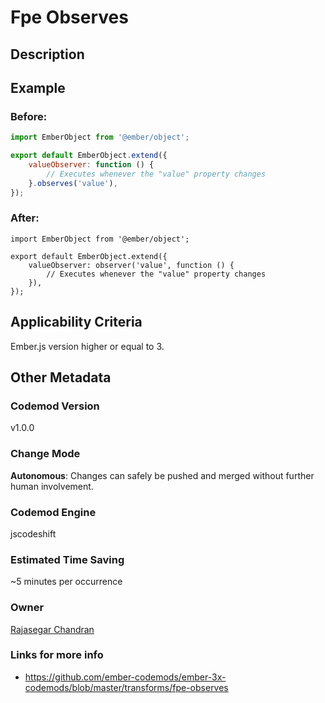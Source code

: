 # Fpe Observes

## Description

## Example

### Before:

```jsx
import EmberObject from '@ember/object';

export default EmberObject.extend({
	valueObserver: function () {
		// Executes whenever the "value" property changes
	}.observes('value'),
});
```

### After:

```tsx
import EmberObject from '@ember/object';

export default EmberObject.extend({
	valueObserver: observer('value', function () {
		// Executes whenever the "value" property changes
	}),
});
```

## Applicability Criteria

Ember.js version higher or equal to 3.

## Other Metadata

### Codemod Version

v1.0.0

### Change Mode

**Autonomous**: Changes can safely be pushed and merged without further human involvement.

### **Codemod Engine**

jscodeshift

### Estimated Time Saving

~5 minutes per occurrence

### Owner

[Rajasegar Chandran](https://github.com/rajasegar)

### Links for more info

-   https://github.com/ember-codemods/ember-3x-codemods/blob/master/transforms/fpe-observes
